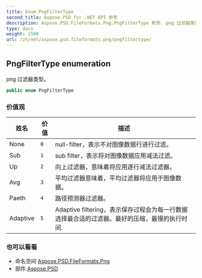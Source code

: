 ```yaml
---
title: Enum PngFilterType
second_title: Aspose.PSD for .NET API 参考
description: Aspose.PSD.FileFormats.Png.PngFilterType 枚举. png 过滤器类型
type: docs
weight: 1590
url: /zh/net/aspose.psd.fileformats.png/pngfiltertype/
---
```

## PngFilterType enumeration

png 过滤器类型。

```csharp
public enum PngFilterType
```

### 价值观

| 姓名 | 价值 | 描述 |
| --- | --- | --- |
| None | `0` | null-filter，表示不对图像数据行进行过滤。 |
| Sub | `1` | sub filter，表示将对图像数据应用减法过滤。 |
| Up | `2` | 向上过滤器，意味着将应用逐行减法过滤器。 |
| Avg | `3` | 平均过滤器意味着，平均过滤器将应用于图像数据。 |
| Paeth | `4` | 路径预测器过滤器。 |
| Adaptive | `5` | Adaptive filtering，表示保存过程会为每一行数据选择最合适的过滤器。最好的压缩，最慢的执行时间. |

### 也可以看看

* 命名空间 [Aspose.PSD.FileFormats.Png](../../aspose.psd.fileformats.png/)
* 部件 [Aspose.PSD](../../)


